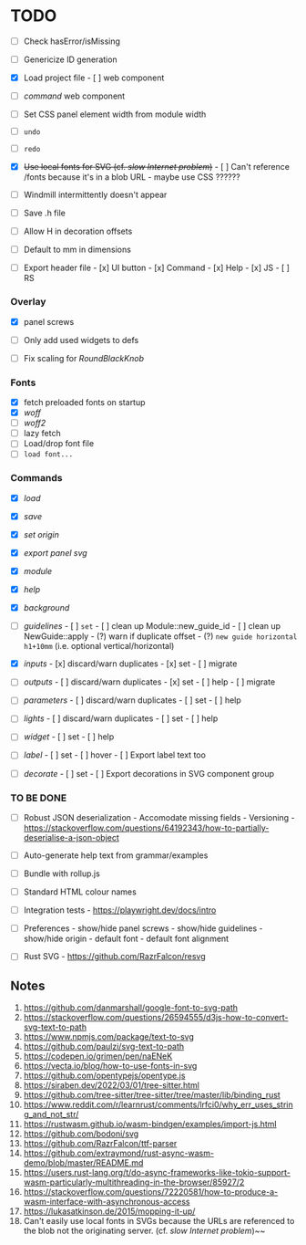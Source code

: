 # TODO

- [ ] Check hasError/isMissing
- [ ] Genericize ID generation

- [x] Load project file
      - [ ] web component

- [ ] _command_ web component
- [ ] Set CSS panel element width from module width
- [ ] `undo`
- [ ] `redo`
- [x] ~~Use local fonts for SVG (cf. _slow Internet problem_)~~
      - [ ] Can't reference /fonts because it's in a blob URL - maybe use CSS ??????
- [ ] Windmill intermittently doesn't appear
- [ ] Save .h file
- [ ] Allow H in decoration offsets
- [ ] Default to mm in dimensions

- [ ] Export header file
      - [x] UI button
      - [x] Command
      - [x] Help
      - [x] JS
      - [ ] RS


### Overlay
- [x] panel screws
- [ ] Only add used widgets to defs
- [ ] Fix scaling for _RoundBlackKnob_


### Fonts 
- [x] fetch preloaded fonts on startup
- [x] _woff_
- [ ] _woff2_
- [ ] lazy fetch
- [ ] Load/drop font file
- [ ] `load font...`

### Commands
- [x] _load_
- [x] _save_
- [x] _set origin_
- [x] _export panel svg_
- [x] _module_
- [x] _help_
- [x] _background_

- [ ] _guidelines_
      - [ ] `set`
      - [ ] clean up Module::new_guide_id
      - [ ] clean up NewGuide::apply
      - (?) warn if duplicate offset
      - (?) `new guide horizontal h1+10mm` (i.e. optional vertical/horizontal)

- [x] _inputs_
      - [x] discard/warn duplicates
      - [x] set
      - [ ] migrate

- [ ] _outputs_
      - [ ] discard/warn duplicates
      - [x] set
      - [ ] help
      - [ ] migrate

- [ ] _parameters_
      - [ ] discard/warn duplicates
      - [ ] set
      - [ ] help

- [ ] _lights_
      - [ ] discard/warn duplicates
      - [ ] set
      - [ ] help

- [ ] _widget_
      - [ ] set
      - [ ] help

- [ ] _label_
      - [ ] set
      - [ ] hover
      - [ ] Export label text too

- [ ] _decorate_
      - [ ] set
      - [ ] Export decorations in SVG component group


### TO BE DONE

- [ ] Robust JSON deserialization 
      - Accomodate missing fields
      - Versioning
      - https://stackoverflow.com/questions/64192343/how-to-partially-deserialise-a-json-object

- [ ] Auto-generate help text from grammar/examples
- [ ] Bundle with rollup.js
- [ ] Standard HTML colour names
- [ ] Integration tests
      - https://playwright.dev/docs/intro

- [ ] Preferences
      - show/hide panel screws
      - show/hide guidelines
      - show/hide origin
      - default font
      - default font alignment

- [ ] Rust SVG
      - https://github.com/RazrFalcon/resvg
      

## Notes

1.  https://github.com/danmarshall/google-font-to-svg-path
2.  https://stackoverflow.com/questions/26594555/d3js-how-to-convert-svg-text-to-path
3.  https://www.npmjs.com/package/text-to-svg
4.  https://github.com/paulzi/svg-text-to-path
5.  https://codepen.io/grimen/pen/naENeK
6.  https://vecta.io/blog/how-to-use-fonts-in-svg
7.  https://github.com/opentypejs/opentype.js
8.  https://siraben.dev/2022/03/01/tree-sitter.html
9.  https://github.com/tree-sitter/tree-sitter/tree/master/lib/binding_rust
10. https://www.reddit.com/r/learnrust/comments/lrfci0/why_err_uses_string_and_not_str/
11. https://rustwasm.github.io/wasm-bindgen/examples/import-js.html
12. https://github.com/bodoni/svg
13. https://github.com/RazrFalcon/ttf-parser
14. https://github.com/extraymond/rust-async-wasm-demo/blob/master/README.md
15. https://users.rust-lang.org/t/do-async-frameworks-like-tokio-support-wasm-particularly-multithreading-in-the-browser/85927/2
16. https://stackoverflow.com/questions/72220581/how-to-produce-a-wasm-interface-with-asynchronous-access
17. https://lukasatkinson.de/2015/mopping-it-up/
18. Can't easily use local fonts in SVGs because the URLs are referenced to the blob not the originating server.
    (cf. _slow Internet problem_)~~


